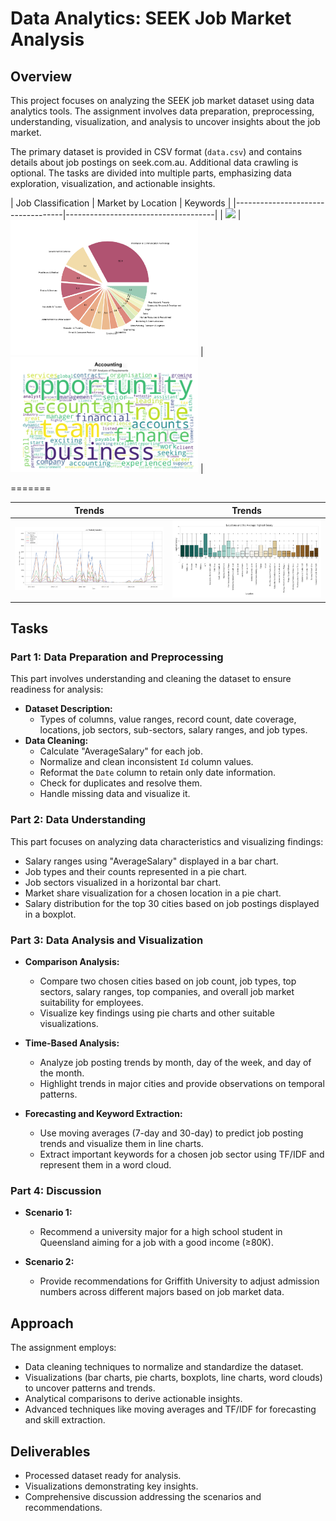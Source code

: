 
# Data Analytics: SEEK Job Market Analysis

## Overview
This project focuses on analyzing the SEEK job market dataset using data analytics tools. The assignment involves data preparation, preprocessing, understanding, visualization, and analysis to uncover insights about the job market.

The primary dataset is provided in CSV format (`data.csv`) and contains details about job postings on seek.com.au. Additional data crawling is optional. The tasks are divided into multiple parts, emphasizing data exploration, visualization, and actionable insights.

| Job Classification                       | Market by Location                      | Keywords                     |
|-----------------------------------|-------------------------------------|
| <img src="images/classification.png" width="300"/> | <img src="images/market.png" width="300"/> | <img src="images/keywords.png" width="300"/> |

=======

| Trends                      | Trends                     |
|-----------------------------------|-------------------------------------|
| <img src="images/trend1.png" width="500"/> | <img src="images/salary.png" width="500"/> |

## Tasks

### Part 1: Data Preparation and Preprocessing
This part involves understanding and cleaning the dataset to ensure readiness for analysis:
- **Dataset Description:**
  - Types of columns, value ranges, record count, date coverage, locations, job sectors, sub-sectors, salary ranges, and job types.
- **Data Cleaning:**
  - Calculate "AverageSalary" for each job.
  - Normalize and clean inconsistent `Id` column values.
  - Reformat the `Date` column to retain only date information.
  - Check for duplicates and resolve them.
  - Handle missing data and visualize it.

### Part 2: Data Understanding
This part focuses on analyzing data characteristics and visualizing findings:
- Salary ranges using "AverageSalary" displayed in a bar chart.
- Job types and their counts represented in a pie chart.
- Job sectors visualized in a horizontal bar chart.
- Market share visualization for a chosen location in a pie chart.
- Salary distribution for the top 30 cities based on job postings displayed in a boxplot.

### Part 3: Data Analysis and Visualization
- **Comparison Analysis:**
  - Compare two chosen cities based on job count, job types, top sectors, salary ranges, top companies, and overall job market suitability for employees.
  - Visualize key findings using pie charts and other suitable visualizations.

- **Time-Based Analysis:**
  - Analyze job posting trends by month, day of the week, and day of the month.
  - Highlight trends in major cities and provide observations on temporal patterns.

- **Forecasting and Keyword Extraction:**
  - Use moving averages (7-day and 30-day) to predict job posting trends and visualize them in line charts.
  - Extract important keywords for a chosen job sector using TF/IDF and represent them in a word cloud.

### Part 4: Discussion
- **Scenario 1:**
  - Recommend a university major for a high school student in Queensland aiming for a job with a good income (≥80K).

- **Scenario 2:**
  - Provide recommendations for Griffith University to adjust admission numbers across different majors based on job market data.

## Approach
The assignment employs:
- Data cleaning techniques to normalize and standardize the dataset.
- Visualizations (bar charts, pie charts, boxplots, line charts, word clouds) to uncover patterns and trends.
- Analytical comparisons to derive actionable insights.
- Advanced techniques like moving averages and TF/IDF for forecasting and skill extraction.

## Deliverables
- Processed dataset ready for analysis.
- Visualizations demonstrating key insights.
- Comprehensive discussion addressing the scenarios and recommendations.
